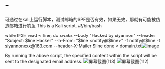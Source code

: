 # -
可通过在kali上运行脚本，测试邮箱的SPF是否有效，如果无效，那就有可能被伪造邮箱进行钓鱼
This is a Kali script.
#!/bin/bash

while IFS= read -r line; do
  swaks --body "Hacked by siyannon" --header "Subject: $line Hacker" --h-From: "$line <notify@$line>" -f notify@$line -t  siyannonxxx@163.com --header-X-Mailer $line
done < domain.txt![image](https://github.com/siyannon/-/assets/164863911/d86dc509-baaf-4ba1-b862-bc448a4d91fb)

By running the above script, the specified content within the script will be sent to the designated email address.
![屏幕截图(113)](https://github.com/siyannon/-/assets/164863911/fb93ec99-140a-42c5-a960-129b3c416fe5)
![屏幕截图(112)](https://github.com/siyannon/-/assets/164863911/10015c6d-ab6e-4a24-9e26-aa807cda4b46)


